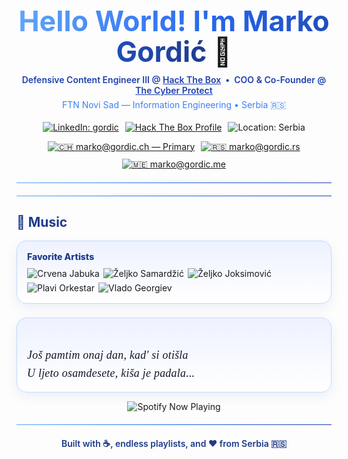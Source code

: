 <!-- THEME: Blue / Modern / Clean -->
<!-- Header -->
<h1 align="center" style="margin:0 0 10px; font-size:2.8rem; line-height:1.1;">
  <span style="background:linear-gradient(90deg,#60a5fa,#2563eb,#1e3a8a);-webkit-background-clip:text;-webkit-text-fill-color:transparent;">
    Hello World! I'm Marko Gordić
  </span> 👋
</h1>

<p align="center" style="margin:0; color:#1e40af; font-weight:600;">
  Defensive Content Engineer III @ <a href="https://app.hackthebox.com/profile/1052352" style="color:#1e40af; text-decoration:underline;">Hack The Box</a>
  &nbsp;•&nbsp; COO & Co-Founder @ <a href="https://thecyberprotect.com" style="color:#1e40af; text-decoration:underline;">The Cyber Protect</a>
</p>
<p align="center" style="margin:6px 0 18px; color:#3b82f6;">FTN Novi Sad — Information Engineering • Serbia 🇷🇸</p>

<!-- Quick links -->
<p align="center" style="display:flex; flex-wrap:wrap; justify-content:center; gap:10px;">
  <a href="https://www.linkedin.com/in/gordic/"><img src="https://img.shields.io/badge/LinkedIn-gordic-2563eb?style=for-the-badge&logo=linkedin&logoColor=white" alt="LinkedIn: gordic"/></a>
  <a href="https://app.hackthebox.com/profile/1052352"><img src="https://img.shields.io/badge/HTB-Profile-2563eb?style=for-the-badge&logo=hackthebox&logoColor=white" alt="Hack The Box Profile"/></a>
  <img src="https://img.shields.io/badge/Location-Serbia-2563eb?style=for-the-badge&logo=googlemaps&logoColor=white" alt="Location: Serbia"/>
</p>

<!-- Email badges (Shields.io) -->
<p align="center" style="display:flex; flex-wrap:wrap; justify-content:center; gap:10px; margin:14px 0 0;">
  <a href="mailto:marko@gordic.ch" title="Email (Primary)">
    <img alt="🇨🇭 marko@gordic.ch — Primary" 
         src="https://img.shields.io/badge/%F0%9F%87%A8%F0%9F%87%AD%20marko%40gordic.ch-Primary-2563eb?style=for-the-badge&logo=protonmail&logoColor=white">
  </a>
  <a href="mailto:marko@gordic.rs" title="Email (.rs)">
    <img alt="🇷🇸 marko@gordic.rs" 
         src="https://img.shields.io/badge/%F0%9F%87%B7%F0%9F%87%B8%20marko%40gordic.rs-Email-1e40af?style=for-the-badge&logo=protonmail&logoColor=white">
  </a>
  <a href="mailto:marko@gordic.me" title="Email (.me)">
    <img alt="🇲🇪 marko@gordic.me" 
         src="https://img.shields.io/badge/%F0%9F%87%B2%F0%9F%87%AA%20marko%40gordic.me-Email-1e40af?style=for-the-badge&logo=protonmail&logoColor=white">
  </a>
</p>

<hr style="border:none; height:1px; background:linear-gradient(90deg,#60a5fa,#2563eb,#1e40af); margin:20px 0;" />

<hr style="border:none; height:1px; background:linear-gradient(90deg,#60a5fa,#2563eb,#1e40af); margin:20px 0;" />

<!-- MUSIC (blue cards + Shields.io for artists) -->
<h2 style="color:#1e3a8a;">🎵 Music</h2>
<div style="display:flex; gap:22px; align-items:stretch; flex-wrap:wrap;">
  <!-- Left: favorite artists (Shields.io) -->
  <div style="flex:1 1 360px; min-width:280px;">
    <div style="border:1.5px solid #bfdbfe; background:linear-gradient(180deg,#eef2ff,#ffffff); border-radius:16px; padding:16px; box-shadow:0 6px 18px rgba(30,64,175,.08);">
      <div style="font-weight:800; color:#1e3a8a; margin-bottom:10px;">Favorite Artists</div>
      <p style="display:flex; flex-wrap:wrap; gap:6px; margin:0;">
        <img alt="Crvena Jabuka" src="https://img.shields.io/badge/Crvena%20Jabuka-Music-1e40af?style=flat&logo=spotify&logoColor=white"/>
        <img alt="Željko Samardžić" src="https://img.shields.io/badge/%C5%BDeljko%20Samard%C5%BEi%C4%87-Music-1e40af?style=flat&logo=spotify&logoColor=white"/>
        <img alt="Željko Joksimović" src="https://img.shields.io/badge/%C5%BDeljko%20Joksimovi%C4%87-Music-1e40af?style=flat&logo=spotify&logoColor=white"/>
        <img alt="Plavi Orkestar" src="https://img.shields.io/badge/Plavi%20Orkestar-Music-1e40af?style=flat&logo=spotify&logoColor=white"/>
        <img alt="Vlado Georgiev" src="https://img.shields.io/badge/Vlado%20Georgiev-Music-1e40af?style=flat&logo=spotify&logoColor=white"/>
      </p>
    </div>
  </div>

  <!-- Right: lyrics (blue card) -->
  <div style="flex:1 1 420px; min-width:280px;">
    <div style="border:1.5px solid #bfdbfe; background:linear-gradient(180deg,#eef2ff,#ffffff); border-radius:16px; padding:16px; box-shadow:0 6px 18px rgba(30,64,175,.08);">
      <div style="white-space:pre-line; color:#0f172a; font-size:1.12rem; line-height:1.6; font-family: Georgia,'Times New Roman',Times,serif; letter-spacing:.25px; font-style:italic;">
Još pamtim onaj dan, kad' si otišla
U ljeto osamdesete, kiša je padala...
      </div>
    </div>
  </div>
</div>

<!-- Live Spotify -->
<p align="center" style="margin-top:14px;">
  <img src="https://spotify-github-profile.kittinanx.com/api/view?uid=v9ndncwihev9mp7z91v0vzfuc&cover_image=true&theme=default&show_offline=false&background_color=121212&interchange=true&bar_color_cover=false" alt="Spotify Now Playing"/>
</p>

<hr style="border:none; height:1px; background:linear-gradient(90deg,#60a5fa,#2563eb,#1e40af); margin:20px 0;" />

<!-- Footer -->
<p align="center" style="color:#1e3a8a; font-weight:600;">
  Built with ☕, endless playlists, and ❤️ from Serbia 🇷🇸
</p>
